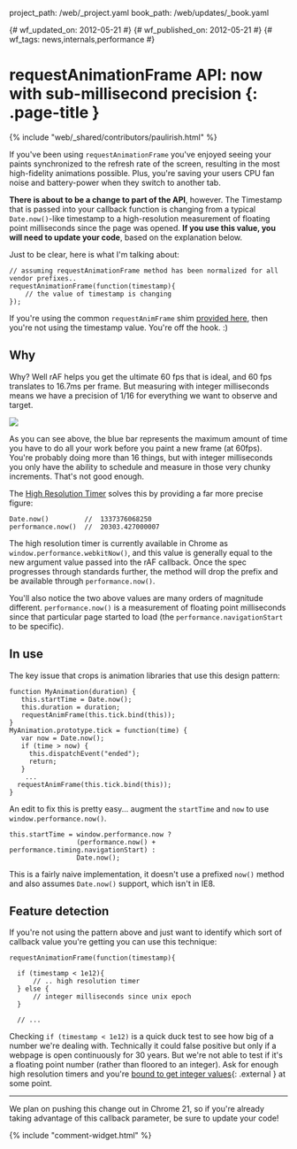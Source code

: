 project_path: /web/_project.yaml
book_path: /web/updates/_book.yaml

{# wf_updated_on: 2012-05-21 #}
{# wf_published_on: 2012-05-21 #}
{# wf_tags: news,internals,performance #}

# requestAnimationFrame API: now with sub-millisecond precision {: .page-title }

{% include "web/_shared/contributors/paulirish.html" %}


If you've been using `requestAnimationFrame` you've enjoyed seeing your paints synchronized to the refresh rate of the screen, resulting in the most high-fidelity animations possible. Plus, you're saving your users CPU fan noise and battery-power when they switch to another tab.

**There is about to be a change to part of the API**, however. The Timestamp that is passed into your callback function is changing from a typical `Date.now()`-like timestamp to a high-resolution measurement of floating point milliseconds since the page was opened. **If you use this value, you will need to update your code**, based on the explanation below.

Just to be clear, here is what I'm talking about:


    // assuming requestAnimationFrame method has been normalized for all vendor prefixes..
    requestAnimationFrame(function(timestamp){
    	// the value of timestamp is changing
    });
    

If you're using the common `requestAnimFrame` shim [provided here](http://paulirish.com/2011/requestanimationframe-for-smart-animating/), then you're not using the timestamp value. You're off the hook. :)


## Why

Why? Well rAF helps you get the ultimate 60 fps that is ideal, and 60 fps translates to 16.7ms per frame. But measuring with integer milliseconds means we have a precision of 1/16 for everything we want to observe and target.

<img src="https://docs.google.com/spreadsheet/oimg?key=0ArK1Uipy0SbDdHJXSjQwRW1iYzItRG5TMjRfbnNZWFE&oid=1&zx=a3ikc9ylp9j" />

As you can see above, the blue bar represents the maximum amount of time you have to do all your work before you paint a new frame (at 60fps). You're probably doing more than 16 things, but with integer milliseconds you only have the ability to schedule and measure in those very chunky increments. That's not good enough.


The [High Resolution Timer](http://dvcs.w3.org/hg/webperf/raw-file/tip/specs/HighResolutionTime/Overview.html) solves this by providing a far more precise figure:


    Date.now()         //  1337376068250
    performance.now()  //  20303.427000007
    

The high resolution timer is currently available in Chrome as `window.performance.webkitNow()`, and this value is generally equal to the new argument value passed into the rAF callback. Once the spec progresses through standards further, the method will drop the prefix and be available through `performance.now()`.

You'll also notice the two above values are many orders of magnitude different. `performance.now()` is a measurement of floating point milliseconds since that particular page started to load (the `performance.navigationStart` to be specific).

## In use

The key issue that crops is animation libraries that use this design pattern:


    function MyAnimation(duration) {
       this.startTime = Date.now();
       this.duration = duration;
       requestAnimFrame(this.tick.bind(this));
    }
    MyAnimation.prototype.tick = function(time) {
       var now = Date.now();
       if (time > now) {
         this.dispatchEvent("ended");
         return;
       }
        ...
      requestAnimFrame(this.tick.bind(this));
    }
    

An edit to fix this is pretty easy... augment the `startTime` and `now` to use `window.performance.now()`.


    this.startTime = window.performance.now ?
                     (performance.now() + performance.timing.navigationStart) :
                     Date.now();
    

This is a fairly naive implementation, it doesn't use a prefixed `now()` method and also assumes `Date.now()` support, which isn't in IE8.


## Feature detection

If you're not using the pattern above and just want to identify which sort of callback value you're getting you can use this technique:


    requestAnimationFrame(function(timestamp){
    
      if (timestamp < 1e12){
          // .. high resolution timer
      } else {
          // integer milliseconds since unix epoch
      }
    
      // ...
    

Checking `if (timestamp < 1e12)` is a quick duck test to see how big of a number we're dealing with. Technically it could false positive but only if a webpage is open continuously for 30 years. But we're not able to test if it's a floating point number (rather than floored to an integer). Ask for enough high resolution timers and you're [bound to get integer values](http://jsfiddle.net/xYKW6/3/){: .external } at some point.


<hr>

We plan on pushing this change out in Chrome 21, so if you're already taking advantage of this callback parameter, be sure to update your code!


{% include "comment-widget.html" %}
